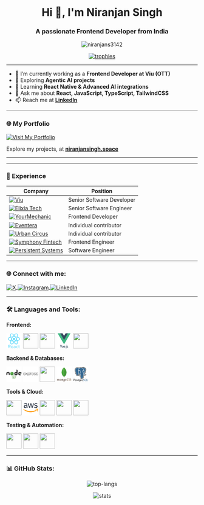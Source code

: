 <h1 align="center">Hi 👋, I'm Niranjan Singh</h1>
<h3 align="center">A passionate Frontend Developer from India</h3>

<p align="center">
  <img src="https://komarev.com/ghpvc/?username=niranjans3142&label=Profile%20views&color=0e75b6&style=flat" alt="niranjans3142" />
</p>

<p align="center">
  <a href="https://github.com/ryo-ma/github-profile-trophy">
    <img src="https://github-profile-trophy.vercel.app/?username=niranjans3142&theme=onedark&margin-w=10&margin-h=10" alt="trophies" />
  </a>
</p>

---

- 🔭 I’m currently working as a **Frontend Developer at Viu (OTT)**
- 👯 Exploring **Agentic AI projects**
- 🌱 Learning **React Native & Advanced AI integrations**
- 💬 Ask me about **React, JavaScript, TypeScript, TailwindCSS**
- 📫 Reach me at **[LinkedIn](https://www.linkedin.com/in/niranjan-singh-9b0a7a1a4/)**
  
---

### 🌐 My Portfolio

[![Visit My Portfolio](https://img.shields.io/badge/Visit_Portfolio-Black?style=for-the-badge&logo=google-chrome&logoColor=white)](https://niranjansingh.space/)

Explore my projects, at [**niranjansingh.space**](https://niranjansingh.space/#work-experience)

---
---

<h3 align="left">💼 Experience</h3>

| Company | Position |
|---------|----------|
| <a href="https://www.viu.com/" target="_blank"><img src="https://encrypted-tbn0.gstatic.com/images?q=tbn:ANd9GcQJtDrB_ahDPXEXqLIzE2y094yNXzQwH6YcVg&s" alt="Viu" width="100"/></a> | Senior Software Developer |
| <a href="https://elixia.tech/" target="_blank"><img src="https://encrypted-tbn0.gstatic.com/images?q=tbn:ANd9GcRqr6Ub0DPNiHVcB1ETwtEUlKrH5iaWo9iJBQ&s" alt="Elixia Tech" width="100"/></a> | Senior Software Engineer |
| <a href="https://www.yourmechanic.com/" target="_blank"><img src="https://mms.businesswire.com/media/20210813005040/en/899023/4/Copy_of_Copy_of_YM-LOGO-DARK_%281%29.jpg" alt="YourMechanic" width="100"/></a> | Frontend Developer |
| <a href="https://reverent-swanson-22aece.netlify.app" target="_blank"><img src="https://encrypted-tbn0.gstatic.com/images?q=tbn:ANd9GcQ2owWaPVXKyWU-O5IefyTbLvC02zQdXhxrkg&s" alt="Eventera" width="100"/></a> | Individual contributor |
| <a href="https://www.urbancgi.com/" target="_blank"><img src="https://ucstudio.u-c.com.au/map/Apps/Logo/UC_Logo.png" alt="Urban Circus" width="100"/></a> | Individual contributor |
| <a href="https://www.symphonyfintech.com/" target="_blank"><img src="https://encrypted-tbn0.gstatic.com/images?q=tbn:ANd9GcS-h5ye8v-wX-p_DMWvYr2j0eYgruqAFtf9lg&s" alt="Symphony Fintech" width="100"/></a> | Frontend Engineer |
| <a href="https://www.persistent.com/" target="_blank"><img src="https://encrypted-tbn0.gstatic.com/images?q=tbn:ANd9GcQURX0q1iHLXl0nKTksc2V3DlVm9csSgEy2oA&s" alt="Persistent Systems" width="100"/></a> | Software Engineer |

---



<h3 align="left">🌐 Connect with me:</h3>
<p align="left">
  <a href="https://x.com/niranja88466752" target="_blank">
    <img align="center" src="https://cdn.jsdelivr.net/npm/svg-icon@0.8.2/dist/trimmed-svg/ionic/social-twitter-outline.svg" alt="X" height="30" width="40" />
  </a>
  <a href="https://www.instagram.com/way_random1/" target="_blank">
    <img align="center" src="https://cdn.jsdelivr.net/npm/social-media-icons@0.3.1/icons/instagram.svg" alt="Instagram" height="30" width="40" />
  </a>
  <a href="https://www.linkedin.com/in/niranjan-singh-9b0a7a1a4/" target="_blank">
    <img align="center" src="https://cdn.jsdelivr.net/npm/social-media-icons@0.3.1/icons/linkedin.svg" alt="LinkedIn" height="30" width="40" />
  </a>
</p>

---

<h3 align="left">🛠️ Languages and Tools:</h3>

**Frontend:**  
<p>
  <a href="https://reactjs.org/"><img src="https://raw.githubusercontent.com/devicons/devicon/master/icons/react/react-original-wordmark.svg" width="40" height="40"/></a>
  <a href="https://nextjs.org/"><img src="https://cdn.worldvectorlogo.com/logos/nextjs-2.svg" width="40" height="40"/></a>
  <a href="https://angular.io/"><img src="https://angular.io/assets/images/logos/angular/angular.svg" width="40" height="40"/></a>
  <a href="https://vuejs.org/"><img src="https://raw.githubusercontent.com/devicons/devicon/master/icons/vuejs/vuejs-original-wordmark.svg" width="40" height="40"/></a>
  <a href="https://tailwindcss.com/"><img src="https://www.vectorlogo.zone/logos/tailwindcss/tailwindcss-icon.svg" width="40" height="40"/></a>
</p>

**Backend & Databases:**  
<p>
  <a href="https://nodejs.org/"><img src="https://raw.githubusercontent.com/devicons/devicon/master/icons/nodejs/nodejs-original-wordmark.svg" width="40" height="40"/></a>
  <a href="https://expressjs.com/"><img src="https://raw.githubusercontent.com/devicons/devicon/master/icons/express/express-original-wordmark.svg" width="40" height="40"/></a>
  <a href="https://www.djangoproject.com/"><img src="https://cdn.worldvectorlogo.com/logos/django.svg" width="40" height="40"/></a>
  <a href="https://www.mongodb.com/"><img src="https://raw.githubusercontent.com/devicons/devicon/master/icons/mongodb/mongodb-original-wordmark.svg" width="40" height="40"/></a>
  <a href="https://www.postgresql.org/"><img src="https://raw.githubusercontent.com/devicons/devicon/master/icons/postgresql/postgresql-original-wordmark.svg" width="40" height="40"/></a>
</p>

**Tools & Cloud:**  
<p>
  <a href="https://git-scm.com/"><img src="https://www.vectorlogo.zone/logos/git-scm/git-scm-icon.svg" width="40" height="40"/></a>
  <a href="https://aws.amazon.com/"><img src="https://raw.githubusercontent.com/devicons/devicon/master/icons/amazonwebservices/amazonwebservices-original-wordmark.svg" width="40" height="40"/></a>
  <a href="https://cloud.google.com/"><img src="https://www.vectorlogo.zone/logos/google_cloud/google_cloud-icon.svg" width="40" height="40"/></a>
  <a href="https://www.figma.com/"><img src="https://www.vectorlogo.zone/logos/figma/figma-icon.svg" width="40" height="40"/></a>
  <a href="https://postman.com/"><img src="https://www.vectorlogo.zone/logos/getpostman/getpostman-icon.svg" width="40" height="40"/></a>
</p>

**Testing & Automation:**  
<p>
  <a href="https://jestjs.io/"><img src="https://www.vectorlogo.zone/logos/jestjsio/jestjsio-icon.svg" width="40" height="40"/></a>
  <a href="https://www.selenium.dev/"><img src="https://raw.githubusercontent.com/detain/svg-logos/master/svg/selenium-logo.svg" width="40" height="40"/></a>
  <a href="https://github.com/puppeteer/puppeteer"><img src="https://www.vectorlogo.zone/logos/pptrdev/pptrdev-official.svg" width="40" height="40"/></a>
</p>

---

<h3 align="left">📊 GitHub Stats:</h3>
<p align="center">
  <img src="https://github-readme-stats.vercel.app/api/top-langs?username=niranjans3142&show_icons=true&locale=en&layout=compact&theme=radical" alt="top-langs" />
</p>
<p align="center">
  <img src="https://github-readme-stats.vercel.app/api?username=niranjans3142&show_icons=true&locale=en&theme=radical" alt="stats" />
</p>

